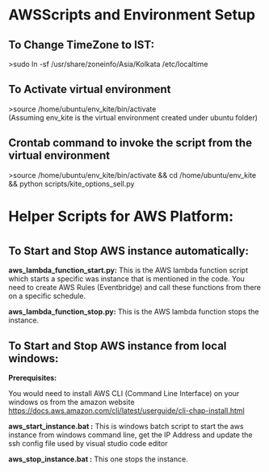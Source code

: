 # AWSScripts and Environment Setup

<h2>To Change TimeZone to IST:</h2>
>sudo ln -sf /usr/share/zoneinfo/Asia/Kolkata /etc/localtime

<h2>To Activate virtual environment</h2>
>source /home/ubuntu/env_kite/bin/activate
<br>
(Assuming env_kite is the virtual environment created under ubuntu folder)

<h2>Crontab command to invoke the script from the virtual environment</h2>
>source /home/ubuntu/env_kite/bin/activate && cd /home/ubuntu/env_kite && python scripts/kite_options_sell.py

<h1>Helper Scripts for AWS Platform:<h1>
<h2>To Start and Stop AWS instance automatically:</h2>

<b>aws_lambda_function_start.py:</b> 
  This is the AWS lambda function script which starts a specific was instance that is mentioned in the code. You need to create AWS Rules (Eventbridge) and call these functions from there on a specific schedule.

<b>aws_lambda_function_stop.py:</b> 
  This is the AWS lambda function stops the instance. 

<h2>To Start and Stop AWS instance from local windows:</h2>

<b>Prerequisites:</b>

You would need to install AWS CLI (Command Line Interface) on your windows os from the amazon website https://docs.aws.amazon.com/cli/latest/userguide/cli-chap-install.html

<b>aws_start_instance.bat :</b>
  This is windows batch script to start the aws instance from windows command line, get the IP Address and update the ssh config file used by visual studio code editor 

<b>aws_stop_instance.bat :</b> 
  This one stops the instance.
